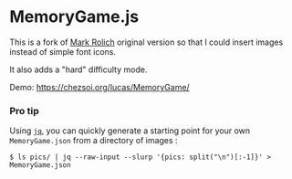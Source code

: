 MemoryGame.js
=================

This is a fork of [Mark Rolich](https://github.com/mark-rolich/MemoryGame.js) original version so that I could insert images instead of simple font icons.

It also adds a "hard" difficulty mode.

Demo: https://chezsoi.org/lucas/MemoryGame/


### Pro tip

Using [`jq`](https://stedolan.github.io/jq), you can quickly generate a starting point for your own `MemoryGame.json` from a directory of images :

    $ ls pics/ | jq --raw-input --slurp '{pics: split("\n")[:-1]}' > MemoryGame.json


